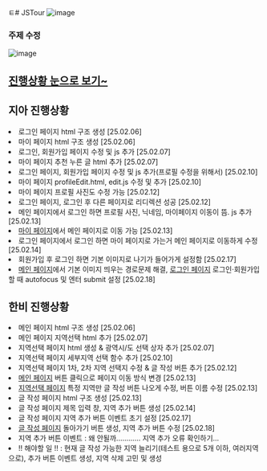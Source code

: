 ㅌ# JSTour
![image](https://github.com/user-attachments/assets/eb9f5ccb-d0fc-470f-b5d4-54c5db3a09b9)
### 주제 수정
![image](https://github.com/user-attachments/assets/ced84a8e-75c8-4edb-acf8-d52315312725)


## <a href="https://ldr7xior.github.io/JSTour/" class="page">진행상황 눈으로 보기~</a>

## 지아 진행상황
<ur>
  <li>로그인 페이지 html 구조 생성 [25.02.06]</li>
  <li>마이 페이지 html 구조 생성 [25.02.06]</li>
  <li>로그인, 회원가입 페이지 수정 및 js 추가 [25.02.07]</li>
  <li>마이 페이지 추천 누른 글 html 추가 [25.02.07]</li>
  <li>로그인 페이지, 회원가입 페이지 수정 및 js 추가(프로필 수정을 위해서) [25.02.10]</li>
  <li>마이 페이지 profileEdit.html, edit.js 수정 및 추가 [25.02.10]</li>
  <li>마이 페이지 프로필 사진도 수정 가능 [25.02.12]</li>
  <li>로그인 페이지, 로그인 후 다른 페이지로 리디렉션 성공 [25.02.12]</li>
  <li>메인 페이지에서 로그인 하면 프로필 사진, 닉네임, 마이페이지 이동이 뜸. js 추가[25.02.13]</li>
  <li><a href="myPage" class="page">마이 페이지</a>에서 메인 페이지로 이동 가능 [25.02.13]</li>
  <li>로그인 페이지에서 로그인 하면 마이 페이지로 가는거 메인 페이지로 이동하게 수정 [25.02.14]</li>
  <li>회원가입 후 로그인 하면 기본 이미지로 나기가 들어가게 설정함 [25.02.17]</li>
  <li><a href="mainpage.html" class="page">메인 페이지</a>에서 기본 이미지 띄우는 경로문제 해결, <a href="login" class="page">로그인 페이지</a> 로그인·회원가입할 때 autofocus 및 엔터 submit 설정 [25.02.18]</li>
</ur>

## 한비 진행상황
<ur>
  <li>메인 페이지 html 구조 생성 [25.02.06]</li>
  <li>메인 페이지 지역선택 html 추가 [25.02.07]</li>
  <li>지역선택 페이지 html 생성 & 광역시/도 선택 상자 추가 [25.02.07]</li>
  <li>지역선택 페이지 세부지역 선택 함수 추가 [25.02.10]</li>
  <li>지역선택 페이지 1차, 2차 지역 선택지 수정 & 글 작성 버튼 추가 [25.02.12]</li>
  <li><a href="mainpage.html" class="page">메인 페이지</a> 버튼 클릭으로 페이지 이동 방식 변경 [25.02.13]</li>
  <li><a href="Local" class="page">지역선택 페이지</a> 특정 지역만 글 작성 버튼 나오게 수정, 버튼 이름 수정 [25.02.13]</li>
  <li>글 작성 페이지 html 구조 생성 [25.02.13]</li>
  <li>글 작성 페이지 제목 입력 창, 지역 추가 버튼 생성 [25.02.14]</li>
  <li>글 작성 페이지 지역 추가 버튼 이벤트 초기 설정 [25.02.17]</li>
  <li><a href="Writing" class="page">글 작성 페이지</a> 돌아가기 버튼 생성, 지역 추가 버튼 수정 [25.02.18]</li>
  <li> 지역 추가 버튼 이벤트 : 왜 안될까............ 지역 추가 오류 확인하기...</li>
  <li>!! 해야할 일 !! : 현재 글 작성 가능한 지역 늘리기(테스트 용으로 5개 이하, 여러지역으로), 추가 버튼 이벤트 생성, 지역 삭제 고민 및 생성</li>
</ur>
